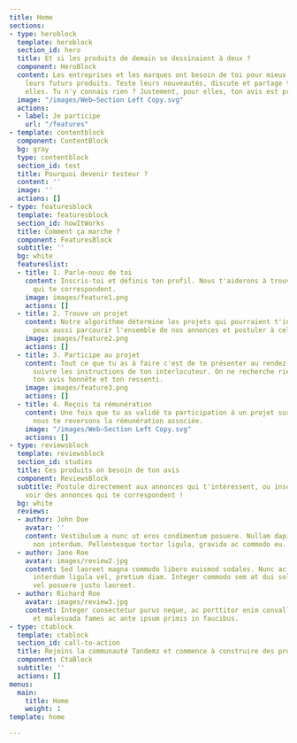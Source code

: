 ```yaml
---
title: Home
sections:
- type: heroblock
  template: heroblock
  section_id: hero
  title: Et si les produits de demain se dessinaient à deux ?
  component: HeroBlock
  content: Les entreprises et les marques ont besoin de toi pour mieux construire
    leurs futurs produits. Teste leurs nouveautés, discute et partage ton avis avec
    elles. Tu n'y connais rien ? Justement, pour elles, ton avis est précieux !
  image: "/images/Web—Section Left Copy.svg"
  actions:
  - label: Je participe
    url: "/features"
- template: contentblock
  component: ContentBlock
  bg: gray
  type: contentblock
  section_id: test
  title: Pourquoi devenir testeur ?
  content: ''
  image: ''
  actions: []
- type: featuresblock
  template: featuresblock
  section_id: howItWorks
  title: Comment ça marche ?
  component: FeaturesBlock
  subtitle: ''
  bg: white
  featureslist:
  - title: 1. Parle-nous de toi
    content: Inscris-toi et définis ton profil. Nous t'aiderons à trouver des projets
      qui te correspondent.
    image: images/feature1.png
    actions: []
  - title: 2. Trouve un projet
    content: Notre algorithme détermine les projets qui pourraient t'intéresser. Tu
      peux aussi parcourir l'ensemble de nos annonces et postuler à celles qui t'intéressent.
    image: images/feature2.png
    actions: []
  - title: 3. Participe au projet
    content: Tout ce que tu as à faire c'est de te présenter au rendez-vous et de
      suivre les instructions de ton interlocuteur. On ne recherche rien de plus que
      ton avis honnête et ton ressenti.
    image: images/feature3.png
    actions: []
  - title: 4. Reçois ta rémunération
    content: Une fois que tu as validé ta participation à un projet sur la plateforme,
      nous te reversons la rémunération associée.
    image: "/images/Web—Section Left Copy.svg"
    actions: []
- type: reviewsblock
  template: reviewsblock
  section_id: studies
  title: Ces produits on besoin de ton avis
  component: ReviewsBlock
  subtitle: Postule directement aux annonces qui t'intéressent, ou inscris-toi pour
    voir des annonces qui te correspondent !
  bg: white
  reviews:
  - author: John Doe
    avatar: ''
    content: Vestibulum a nunc ut eros condimentum posuere. Nullam dapibus quis nunc
      non interdum. Pellentesque tortor ligula, gravida ac commodo eu.
  - author: Jane Roe
    avatar: images/review2.jpg
    content: Sed laoreet magna commodo libero euismod sodales. Nunc ac libero convallis,
      interdum ligula vel, pretium diam. Integer commodo sem at dui sollicitudin,
      vel posuere justo laoreet.
  - author: Richard Roe
    avatar: images/review3.jpg
    content: Integer consectetur purus neque, ac porttitor enim convallis vitae. Interdum
      et malesuada fames ac ante ipsum primis in faucibus.
- type: ctablock
  template: ctablock
  section_id: call-to-action
  title: Rejoins la communauté Tandemz et commence à construire des produits !
  component: CtaBlock
  subtitle: ''
  actions: []
menus:
  main:
    title: Home
    weight: 1
template: home

---
```

